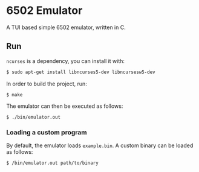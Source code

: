 # 6502 Emulator

A TUI based simple 6502 emulator, written in C.

## Run

`ncurses` is a dependency, you can install it with:
```bash
$ sudo apt-get install libncurses5-dev libncursesw5-dev
```
In order to build the project, run:

```
$ make
```
The emulator can then be executed as follows:
```
$ ./bin/emulator.out
```

### Loading a custom program

By default, the emulator loads `example.bin`. A custom binary can be loaded as follows:

```
$ /bin/emulator.out path/to/binary
```